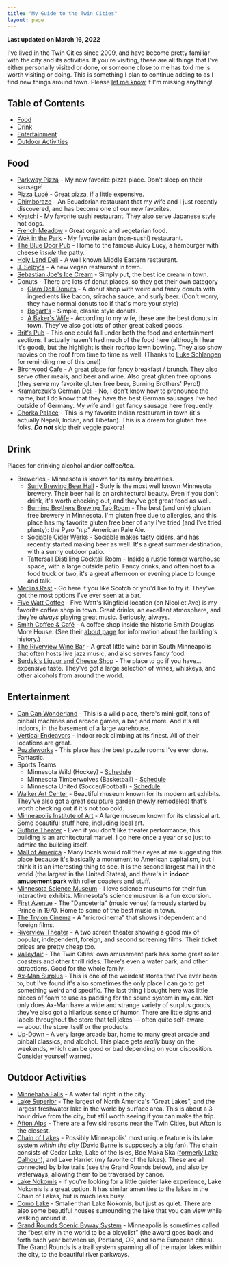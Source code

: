 ```yaml
---
title: "My Guide to the Twin Cities"
layout: page
---
```


**Last updated on March 16, 2022**

I've lived in the Twin Cities since 2009, and have become pretty familiar with the city and its activities. If you're visiting, these are all things that I've either personally visited or done, or someone close to me has told me is worth visiting or doing. This is something I plan to continue adding to as I find new things around town. Please <a href="mailto:hello@hisaac.net">let me know</a> if I'm missing anything!

## Table of Contents

- [Food](#food)
- [Drink](#drink)
- [Entertainment](#entertainment)
- [Outdoor Activities](#outdoor-activities)

## <a name="food">Food</a>

- [Parkway Pizza](https://www.parkwaypizzamn.com) - My new favorite pizza place. Don't sleep on their sausage!
- [Pizza Lucé](https://pizzaluce.com) - Great pizza, if a little expensive.
- [Chimborazo](http://chimborazorestaurant.com) - An Ecuadorian restaurant that my wife and I just recently discovered, and has become one of our new favorites.
- [Kyatchi](http://www.kyatchi.com) - My favorite sushi restaurant. They also serve Japanese style hot dogs.
- [French Meadow](https://www.frenchmeadowcafe.com) - Great organic and vegetarian food.
- [Wok in the Park](http://wokintheparkrestaurant.com) - My favorite asian (non-sushi) restaurant.
- [The Blue Door Pub](http://www.thebdp.com/menus/) - Home to the famous Juicy Lucy, a hamburger with cheese *inside* the patty.
- [Holy Land Deli](http://holylandbrand.com/deli/) - A well known Middle Eastern restaurant.
- [J. Selby's](http://www.jselbys.com/) - A new vegan restaurant in town.
- [Sebastian Joe's Ice Cream](http://sebastianjoesicecream.com) - Simply put, the best ice cream in town.
- Donuts - There are lots of donut places, so they get their own category
	- [Glam Doll Donuts](https://glamdolldonuts.com) - A donut shop with weird and fancy donuts with ingredients like bacon, sriracha sauce, and surly beer. (Don't worry, they have normal donuts too if that's more your style)
	- [Bogart's](http://www.bogartsdoughnutco.com) - Simple, classic style donuts.
	- [A Baker's Wife](http://abakerswife.com) - According to my wife, these are the best donuts in town. They've also got lots of other great baked goods.
- [Brit's Pub](http://britspub.com) - This one could fall under both the food and entertainment sections. I actually haven't had much of the food here (although I hear it's good), but the highlight is their rooftop lawn bowling. They also show movies on the roof from time to time as well. (Thanks to [Luke Schlangen](https://github.com/LukeSchlangen) for reminding me of this one!)
- [Birchwood Cafe](https://www.birchwoodcafe.com) - A great place for fancy breakfast / brunch. They also serve other meals, and beer and wine. Also great gluten free options (they serve my favorite gluten free beer, Burning Brothers' Pyro!)
- [Kramarczuk's German Deli](https://kramarczuks.com) - No, I don't know how to pronounce the name, but I do know that they have the best German sausages I've had outside of Germany. My wife and I get fancy sausage here frequently.
- [Ghorka Palace](http://www.gorkhapalace.com) - This is my favorite Indian restaurant in town (it's actually Nepali, Indian, and Tibetan). This is a dream for gluten free folks. ***Do not*** skip their veggie pakora!

## <a name="drink">Drink</a>

Places for drinking alcohol and/or coffee/tea.

- Breweries - Minnesota is known for its many breweries.
	- [Surly Brewing Beer Hall](http://surlybrewing.com/destination-brewery/beer-hall-and-restaurant/) - Surly is the most well known Minnesota brewery. Their beer hall is an architectural beauty. Even if you don't drink, it's worth checking out, and they've got great food as well.
	- [Burning Brothers Brewing Tap Room](https://www.burnbrosbrew.com/taproom/) - The best (and only) gluten free brewery in Minnesota. I'm gluten free due to allergies, and this place has my favorite gluten free beer of any I've tried (and I've tried plenty): the Pyro "π ρ" American Pale Ale.
	- [Sociable Cider Werks](http://sociablecider.com) - Sociable makes tasty ciders, and has recently started making beer as well. It's a great summer destination, with a sunny outdoor patio.
	- [Tattersall Distilling Cocktail Room](https://tattersalldistilling.com/cocktail-room/) - Inside a rustic former warehouse space, with a large outside patio. Fancy drinks, and often host to a food truck or two, it's a great afternoon or evening place to lounge and talk.
- [Merlins Rest](http://merlinsrest.com) - Go here if you like Scotch or you'd like to try it. They've got the most options I've ever seen at a bar.
- [Five Watt Coffee](http://fivewattcoffee.com) - Five Watt's Kingfield location (on Nicollet Ave) is my favorite coffee shop in town. Great drinks, an excellent atmosphere, and they're *always* playing great music. Seriously, always.
- [Smith Coffee & Café](https://www.smith1877.com) - A coffee shop inside the historic Smith Douglas More House. (See their [about page](https://www.smith1877.com/about) for information about the building's history.)
- [The Riverview Wine Bar](http://www.theriverview.com/locations/) - A great little wine bar in South Minneapolis that often hosts live jazz music, and also serves fancy food.
- [Surdyk's Liquor and Cheese Shop](http://surdyks.com) - The place to go if you have… expensive taste. They've got a large selection of wines, whiskeys, and other alcohols from around the world.

## <a name="entertainment">Entertainment</a>

- [Can Can Wonderland](https://www.cancanwonderland.com) - This is a wild place, there's mini-golf, tons of pinball machines and arcade games, a bar, and more. And it's all indoors, in the basement of a large warehouse.
- [Vertical Endeavors](https://www.verticalendeavors.com) - Indoor rock climbing at its finest. All of their locations are great.
- [Puzzleworks](http://www.puzzleworksmn.com) - This place has the best puzzle rooms I've ever done. Fantastic.
- Sports Teams
	- Minnesota Wild (Hockey) - [Schedule](https://www.nhl.com/wild/schedule/2018-01-01/CT)
	- Minnesota Timberwolves (Basketball) - [Schedule](www.nba.com/timberwolves/schedule/)
	- Minnesota United (Soccer/Football) - [Schedule](https://www.mnufc.com/schedule)
- [Walker Art Center](https://walkerart.org) - Beautiful museum known for its modern art exhibits. They've also got a great sculpture garden (newly remodeled) that's worth checking out if it's not too cold.
- [Minneapolis Institute of Art](https://new.artsmia.org) - A large museum known for its classical art. Some beautiful stuff here, including local art.
- [Guthrie Theater](https://www.guthrietheater.org) - Even if you don't like theater performance, this building is an architectural marvel. I go here once a year or so just to admire the building itself.
- [Mall of America](https://mallofamerica.com) - Many locals would roll their eyes at me suggesting this place because it's basically a monument to American capitalism, but I think it is an interesting thing to see. It is the second largest mall in the world (the largest in the United States), and there's in **indoor amusement park** with roller coasters and stuff.
- [Minnesota Science Museum](https://www.smm.org) - I love science museums for their fun interactive exhibits. Minnesota's science museum is a fun excursion.
- [First Avenue](http://first-avenue.com) - The "Danceteria" (music venue) famously started by Prince in 1970. Home to some of the best music in town.
- [The Trylon Cinema](http://www.trylon.org) - A "microcinema" that shows independent and foreign films.
- [Riverview Theater](http://riverviewtheater.com) - A two screen theater showing a good mix of popular, independent, foreign, and second screening films. Their ticket prices are pretty cheap too.
- [Valleyfair](https://www.valleyfair.com) - The Twin Cities' own amusement park has some great roller coasters and other thrill rides. There's even a water park, and other attractions. Good for the whole family.
- [Ax-Man Surplus](https://www.ax-man.com/) - This is one of the weirdest stores that I've ever been to, but I've found it's also sometimes the only place I can go to get something weird and specific. The last thing I bought here was little pieces of foam to use as padding for the sound system in my car. Not only does Ax-Man have a wide and strange variety of surplus goods, they've also got a hilarious sense of humor. There are little signs and labels throughout the store that tell jokes — often quite self-aware — about the store itself or the products.
- [Up-Down](http://www.updownmpls.com/) - A very large arcade bar, home to many great arcade and pinball classics, and alcohol. This place gets *really* busy on the weekends, which can be good or bad depending on your disposition. Consider yourself warned.

## <a name="outdoor-activities">Outdoor Activities</a>

- [Minnehaha Falls](https://www.nps.gov/miss/planyourvisit/minnehah.htm) - A water fall right in the city.
- [Lake Superior](https://en.wikipedia.org/wiki/Lake_Superior) - The largest of North America's "Great Lakes", and the largest freshwater lake in the world by surface area. This is about a 3 hour drive from the city, but still worth seeing if you can make the trip.
- [Afton Alps](https://www.aftonalps.com) - There are a few ski resorts near the Twin Cities, but Afton is the closest.
- [Chain of Lakes](https://www.minneapolisparks.org/parks__destinations/parks__lakes/minneapolis_chain_of_lakes_regional_park/) - Possibly Minneapolis' most unique feature is its lake system *within the city* ([David Byrne](https://en.wikipedia.org/wiki/David_Byrne) is supposedly a big fan). The chain consists of Cedar Lake, Lake of the Isles, Bde Maka Ska ([formerly Lake Calhoun](https://en.wikipedia.org/wiki/Bde_Maka_Ska)), and Lake Harriet (my favorite of the lakes). These are all connected by bike trails (see the Grand Rounds below), and also by waterways, allowing them to be traversed by canoe.
- [Lake Nokomis](https://en.wikipedia.org/wiki/Lake_Nokomis) - If you're looking for a little quieter lake experience, Lake Nokomis is a great option. It has similar amenities to the lakes in the Chain of Lakes, but is much less busy.
- [Como Lake](https://en.wikipedia.org/wiki/Como_Lake_(Minnesota)) - Smaller than Lake Nokomis, but just as quiet. There are also some beautiful houses surrounding the lake that you can view while walking around it.
- [Grand Rounds Scenic Byway System](https://www.minneapolisparks.org/parks__destinations/trails__parkways/grand_rounds_scenic_byway_system/) - Minneapolis is sometimes called the “best city in the world to be a bicyclist” (the award goes back and forth each year between us, Portland, OR, and some European cities). The Grand Rounds is a trail system spanning all of the major lakes within the city, to the beautiful river parkways.

